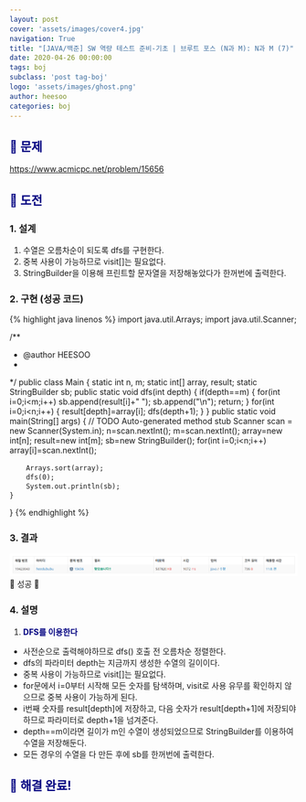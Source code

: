 ```yaml
---
layout: post
cover: 'assets/images/cover4.jpg'
navigation: True
title: "[JAVA/백준] SW 역량 테스트 준비-기초 | 브루트 포스 (N과 M): N과 M (7)"
date: 2020-04-26 00:00:00
tags: boj
subclass: 'post tag-boj'
logo: 'assets/images/ghost.png'
author: heesoo
categories: boj
---
```

## <span style="color:navy">👀 문제</span>
<https://www.acmicpc.net/problem/15656>

## <span style="color:navy">👊 도전</span>

### 1. 설계
1. 수열은 오름차순이 되도록 dfs를 구현한다.
2. 중복 사용이 가능하므로 visit[]는 필요없다.
3. StringBuilder을 이용해 프린트할 문자열을 저장해놓았다가 한꺼번에 출력한다.

### 2. 구현 (성공 코드)
{% highlight java linenos %}
import java.util.Arrays;
import java.util.Scanner;

/**
 * @author HEESOO
 *
 */
public class Main {
	static int n, m;
	static int[] array, result;
	static StringBuilder sb;
	public static void dfs(int depth) {
		if(depth==m) {
			for(int i=0;i<m;i++)
				sb.append(result[i]+" ");
			sb.append("\n");
			return;
		}
		for(int i=0;i<n;i++) {
			result[depth]=array[i];
			dfs(depth+1);
		}
	}
	public static void main(String[] args) {
		// TODO Auto-generated method stub
		Scanner scan = new Scanner(System.in);
		n=scan.nextInt();
		m=scan.nextInt();
		array=new int[n];
		result=new int[m];
		sb=new StringBuilder();
		for(int i=0;i<n;i++)
			array[i]=scan.nextInt();
		
		Arrays.sort(array);
		dfs(0);
		System.out.println(sb);
	}
}
{% endhighlight %}

### 3. 결과
![실행결과](./assets/images/200426_7.PNG)
🤟 성공 🤟  

### 4. 설명
1. **<span style="color:navy">DFS를 이용한다</span>**
- 사전순으로 출력해야하므로 dfs() 호출 전 오름차순 정렬한다.
- dfs의 파라미터 depth는 지금까지 생성한 수열의 길이이다.
- 중복 사용이 가능하므로 visit[]는 필요없다.
- for문에서 i=0부터 시작해 모든 숫자를 탐색하며, visit로 사용 유무를 확인하지 않으므로 중복 사용이 가능하게 된다.
- i번째 숫자를 result[depth]에 저장하고, 다음 숫자가 result[depth+1]에 저장되야 하므로 파라미터로 depth+1을 넘겨준다.
- depth==m이라면 길이가 m인 수열이 생성되었으므로 StringBuilder를 이용하여 수열을 저장해둔다.
- 모든 경우의 수열을 다 만든 후에 sb를 한꺼번에 출력한다.

## <span style="color:navy">👏 해결 완료!</span>
